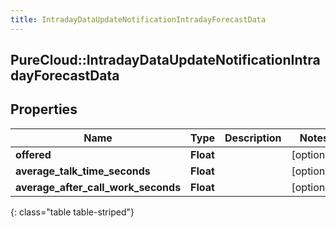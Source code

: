 ```yaml
---
title: IntradayDataUpdateNotificationIntradayForecastData
---
```

## PureCloud::IntradayDataUpdateNotificationIntradayForecastData

## Properties

|Name | Type | Description | Notes|
|------------ | ------------- | ------------- | -------------|
| **offered** | **Float** |  | [optional] |
| **average_talk_time_seconds** | **Float** |  | [optional] |
| **average_after_call_work_seconds** | **Float** |  | [optional] |
{: class="table table-striped"}


